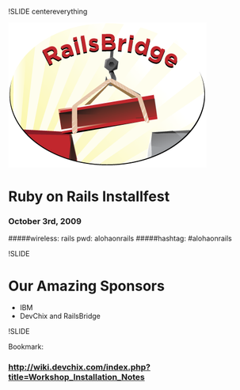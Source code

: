 !SLIDE centereverything

![Railsbridge](img/railsbridge_logo.png)

# Ruby on Rails Installfest
### October 3rd, 2009
#####wireless: rails pwd: alohaonrails
#####hashtag: #alohaonrails

!SLIDE

# Our Amazing Sponsors
* IBM
* DevChix and RailsBridge

!SLIDE

Bookmark:
### http://wiki.devchix.com/index.php?title=Workshop_Installation_Notes
